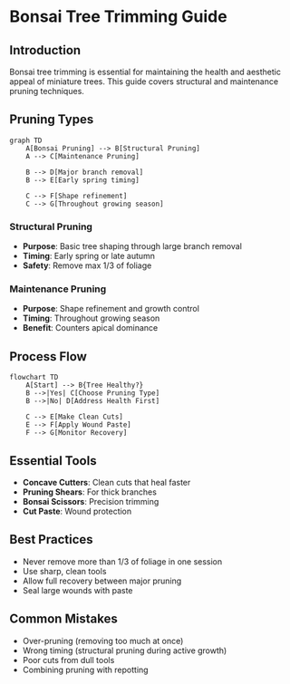 # Bonsai Tree Trimming Guide

## Introduction

Bonsai tree trimming is essential for maintaining the health and aesthetic appeal of miniature trees. This guide covers structural and maintenance pruning techniques.

## Pruning Types

```mermaid
graph TD
    A[Bonsai Pruning] --> B[Structural Pruning]
    A --> C[Maintenance Pruning]
    
    B --> D[Major branch removal]
    B --> E[Early spring timing]
    
    C --> F[Shape refinement]
    C --> G[Throughout growing season]
```

### Structural Pruning
- **Purpose**: Basic tree shaping through large branch removal
- **Timing**: Early spring or late autumn
- **Safety**: Remove max 1/3 of foliage

### Maintenance Pruning
- **Purpose**: Shape refinement and growth control
- **Timing**: Throughout growing season
- **Benefit**: Counters apical dominance

## Process Flow

```mermaid
flowchart TD
    A[Start] --> B{Tree Healthy?}
    B -->|Yes| C[Choose Pruning Type]
    B -->|No| D[Address Health First]
    
    C --> E[Make Clean Cuts]
    E --> F[Apply Wound Paste]
    F --> G[Monitor Recovery]
```

## Essential Tools
- **Concave Cutters**: Clean cuts that heal faster
- **Pruning Shears**: For thick branches
- **Bonsai Scissors**: Precision trimming
- **Cut Paste**: Wound protection

## Best Practices
- Never remove more than 1/3 of foliage in one session
- Use sharp, clean tools
- Allow full recovery between major pruning
- Seal large wounds with paste

## Common Mistakes
- Over-pruning (removing too much at once)
- Wrong timing (structural pruning during active growth)
- Poor cuts from dull tools
- Combining pruning with repotting
